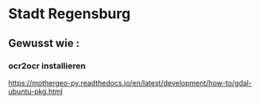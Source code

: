 # Stadt Regensburg 

## Gewusst wie :  
### ocr2ocr installieren 
https://mothergeo-py.readthedocs.io/en/latest/development/how-to/gdal-ubuntu-pkg.html

